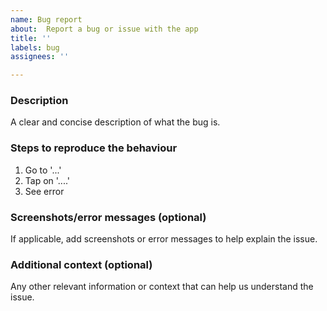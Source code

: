 ```yaml
---
name: Bug report
about:  Report a bug or issue with the app
title: ''
labels: bug
assignees: ''

---
```




### Description
A clear and concise description of what the bug is.



### Steps to reproduce the behaviour
1. Go to '...'
2. Tap on '....'
3. See error



### Screenshots/error messages (optional)
If applicable, add screenshots or error messages to help explain the issue.



### Additional context (optional)
Any other relevant information or context that can help us understand the issue.
